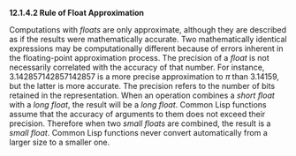 **12.1.4.2 Rule of Float Approximation** 

Computations with *floats* are only approximate, although they are described as if the results were mathematically accurate. Two mathematically identical expressions may be computationally different because of errors inherent in the floating-point approximation process. The precision of a *float* is not necessarily correlated with the accuracy of that number. For instance, 3.142857142857142857 is a more precise approximation to *π* than 3.14159, but the latter is more accurate. The precision refers to the number of bits retained in the representation. When an operation combines a *short float* with a *long float*, the result will be a *long float*. Common Lisp functions assume that the accuracy of arguments to them does not exceed their precision. Therefore when two *small floats* are combined, the result is a *small float*. Common Lisp functions never convert automatically from a larger size to a smaller one. 

